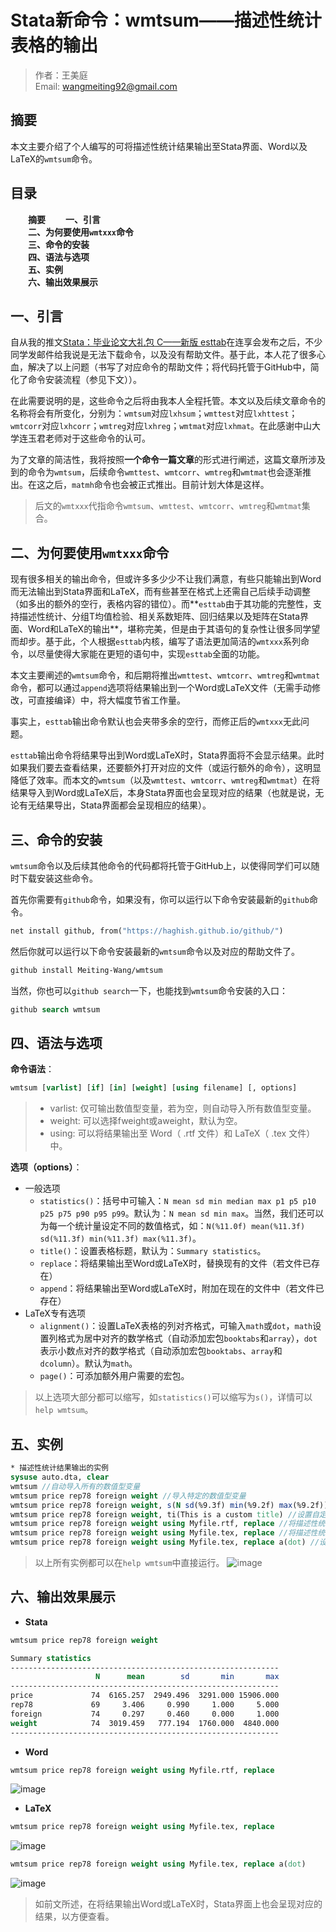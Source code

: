 # Stata新命令：wmtsum——描述性统计表格的输出

> 作者：王美庭  
> Email: wangmeiting92@gmail.com

## 摘要
本文主要介绍了个人编写的可将描述性统计结果输出至Stata界面、Word以及LaTeX的`wmtsum`命令。


## 目录

&emsp;&emsp;**摘要**
&emsp;&emsp;**一、引言**  
&emsp;&emsp;**二、为何要使用`wmtxxx`命令**  
&emsp;&emsp;**三、命令的安装**  
&emsp;&emsp;**四、语法与选项**  
&emsp;&emsp;**五、实例**  
&emsp;&emsp;**六、输出效果展示**  

## 一、引言

自从我的推文[Stata：毕业论文大礼包 C——新版 esttab](https://mp.weixin.qq.com/s/wX4_v6HjAoh6l42W4Yn3tA)在连享会发布之后，不少同学发邮件给我说是无法下载命令，以及没有帮助文件。基于此，本人花了很多心血，解决了以上问题（书写了对应命令的帮助文件；将代码托管于GitHub中，简化了命令安装流程（参见下文））。

在此需要说明的是，这些命令之后将由我本人全程托管。本文以及后续文章命令的名称将会有所变化，分别为：`wmtsum`对应`lxhsum`；`wmttest`对应`lxhttest`；`wmtcorr`对应`lxhcorr`；`wmtreg`对应`lxhreg`；`wmtmat`对应`lxhmat`。在此感谢中山大学连玉君老师对于这些命令的认可。

为了文章的简洁性，我将按照**一个命令一篇文章**的形式进行阐述，这篇文章所涉及到的命令为`wmtsum`，后续命令`wmttest`、`wmtcorr`、`wmtreg`和`wmtmat`也会逐渐推出。在这之后，`matmh`命令也会被正式推出。目前计划大体是这样。

> 后文的`wmtxxx`代指命令`wmtsum`、`wmttest`、`wmtcorr`、`wmtreg`和`wmtmat`集合。


## 二、为何要使用`wmtxxx`命令

现有很多相关的输出命令，但或许多多少少不让我们满意，有些只能输出到Word而无法输出到Stata界面和LaTeX，而有些甚至在格式上还需自己后续手动调整（如多出的额外的空行，表格内容的错位）。而**`esttab`由于其功能的完整性，支持描述性统计、分组T均值检验、相关系数矩阵、回归结果以及矩阵在Stata界面、Word和LaTeX的输出**，堪称完美，但是由于其语句的复杂性让很多同学望而却步。基于此，个人根据`esttab`内核，编写了语法更加简洁的`wmtxxx`系列命令，以尽量使得大家能在更短的语句中，实现`esttab`全面的功能。

本文主要阐述的`wmtsum`命令，和后期将推出`wmttest`、`wmtcorr`、`wmtreg`和`wmtmat`命令，都可以通过`append`选项将结果输出到一个Word或LaTeX文件（无需手动修改，可直接编译）中，将大幅度节省工作量。

事实上，`esttab`输出命令默认也会夹带多余的空行，而修正后的`wmtxxx`无此问题。

`esttab`输出命令将结果导出到Word或LaTeX时，Stata界面将不会显示结果。此时如果我们要去查看结果，还要额外打开对应的文件（或运行额外的命令），这明显降低了效率。而本文的`wmtsum`（以及`wmttest`、`wmtcorr`、`wmtreg`和`wmtmat`）在将结果导入到Word或LaTeX后，本身Stata界面也会呈现对应的结果（也就是说，无论有无结果导出，Stata界面都会呈现相应的结果）。


## 三、命令的安装

`wmtsum`命令以及后续其他命令的代码都将托管于GitHub上，以使得同学们可以随时下载安装这些命令。

首先你需要有`github`命令，如果没有，你可以运行以下命令安装最新的`github`命令。
```stata
net install github, from("https://haghish.github.io/github/")
```

然后你就可以运行以下命令安装最新的`wmtsum`命令以及对应的帮助文件了。
```stata
github install Meiting-Wang/wmtsum
```

当然，你也可以`github search`一下，也能找到`wmtsum`命令安装的入口：
```stata
github search wmtsum
```


## 四、语法与选项

**命令语法**：
```stata
wmtsum [varlist] [if] [in] [weight] [using filename] [, options]
```

> - varlist: 仅可输出数值型变量，若为空，则自动导入所有数值型变量。
> - weight: 可以选择fweight或aweight，默认为空。
> - using: 可以将结果输出至 Word（ .rtf 文件）和 LaTeX（ .tex 文件）中。

**选项（options）**：
- 一般选项
	- `statistics()`：括号中可输入：`N mean sd min median max p1 p5 p10 p25 p75 p90 p95 p99`。默认为：`N mean sd min max`。当然，我们还可以为每一个统计量设定不同的数值格式，如：`N(%11.0f) mean(%11.3f) sd(%11.3f) min(%11.3f) max(%11.3f)`。
	- `title()`：设置表格标题，默认为：`Summary statistics`。
	- `replace`：将结果输出至Word或LaTeX时，替换现有的文件（若文件已存在）
	- `append`：将结果输出至Word或LaTeX时，附加在现在的文件中（若文件已存在）
- LaTeX专有选项
	- `alignment()`：设置LaTeX表格的列对齐格式，可输入`math`或`dot`，`math`设置列格式为居中对齐的数学格式（自动添加宏包`booktabs`和`array`），`dot`表示小数点对齐的数学格式（自动添加宏包`booktabs`、`array`和`dcolumn`）。默认为`math`。
	- `page()`：可添加额外用户需要的宏包。

> 以上选项大部分都可以缩写，如`statistics()`可以缩写为`s()`，详情可以`help wmtsum`。


## 五、实例

```stata
* 描述性统计结果输出的实例
sysuse auto.dta, clear
wmtsum //自动导入所有的数值型变量
wmtsum price rep78 foreign weight //导入特定的数值型变量
wmtsum price rep78 foreign weight, s(N sd(%9.3f) min(%9.2f) max(%9.2f)) //指定要报告的统计量及其对应的数值格式
wmtsum price rep78 foreign weight, ti(This is a custom title) //设置自定义表格标题
wmtsum price rep78 foreign weight using Myfile.rtf, replace //将描述性统计结果导出到Word中
wmtsum price rep78 foreign weight using Myfile.tex, replace //将描述性统计结果导出到LaTeX中
wmtsum price rep78 foreign weight using Myfile.tex, replace a(dot) //设置LaTeX表格列格式为小数点对齐
```

> 以上所有实例都可以在`help wmtsum`中直接运行。
> ![image](https://user-images.githubusercontent.com/42256486/81039260-1c2e4d80-8edb-11ea-83bd-61d304f58b53.png)


## 六、输出效果展示

- **Stata**

```stata
wmtsum price rep78 foreign weight
```

```stata
Summary statistics
------------------------------------------------------------
                   N      mean        sd       min       max
------------------------------------------------------------
price             74  6165.257  2949.496  3291.000 15906.000
rep78             69     3.406     0.990     1.000     5.000
foreign           74     0.297     0.460     0.000     1.000
weight            74  3019.459   777.194  1760.000  4840.000
------------------------------------------------------------
```

- **Word**

```stata
wmtsum price rep78 foreign weight using Myfile.rtf, replace
```

![image](https://user-images.githubusercontent.com/42256486/81039394-7a5b3080-8edb-11ea-9af4-a92b940f4c33.png)

- **LaTeX**

```stata
wmtsum price rep78 foreign weight using Myfile.tex, replace
```

![image](https://user-images.githubusercontent.com/42256486/81039467-ae365600-8edb-11ea-9667-12b4bb08abcb.png)

```stata
wmtsum price rep78 foreign weight using Myfile.tex, replace a(dot)
```

![image](https://user-images.githubusercontent.com/42256486/81039862-ac20c700-8edc-11ea-8d7d-561b328b6479.png)

> 如前文所述，在将结果输出Word或LaTeX时，Stata界面上也会呈现对应的结果，以方便查看。